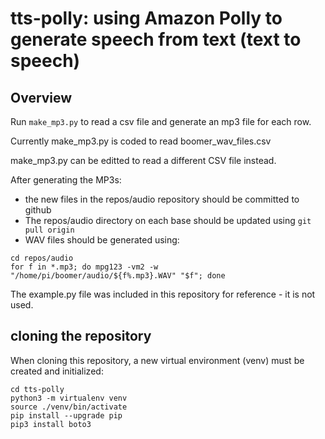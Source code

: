 # tts-polly: using Amazon Polly to generate speech from text (text to speech)

## Overview
Run ```make_mp3.py``` to read a csv file and generate an mp3 file for each row.

Currently make_mp3.py is coded to read boomer_wav_files.csv

make_mp3.py can be editted to read a different CSV file instead.

After generating the MP3s:
  - the new files in the repos/audio repository should be committed to github
  - The repos/audio directory on each base should be updated using ```git pull origin```
  - WAV files should be generated using:
```
cd repos/audio
for f in *.mp3; do mpg123 -vm2 -w "/home/pi/boomer/audio/${f%.mp3}.WAV" "$f"; done
```

The example.py file was included in this repository for reference - it is not used.

## cloning the repository
When cloning this repository, a new virtual environment (venv) must be created and initialized:
```
cd tts-polly
python3 -m virtualenv venv
source ./venv/bin/activate
pip install --upgrade pip
pip3 install boto3
```
